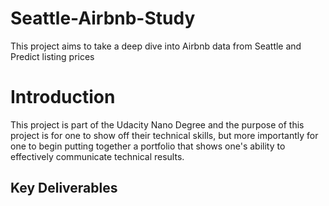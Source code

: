 # Seattle-Airbnb-Study
This project aims to take a deep dive into Airbnb data from Seattle and Predict listing prices
# Introduction
This project is part of the Udacity Nano Degree and the purpose of this project is for one to show off their technical skills, 
but more importantly for one to begin putting together a portfolio that shows one's ability to effectively communicate technical results.

## Key Deliverables
